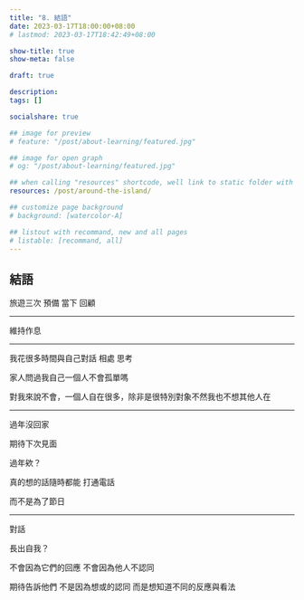 ```yaml
---
title: "8. 結語"
date: 2023-03-17T18:00:00+08:00
# lastmod: 2023-03-17T18:42:49+08:00

show-title: true
show-meta: false

draft: true

description:
tags: []

socialshare: true

## image for preview
# feature: "/post/about-learning/featured.jpg"

## image for open graph
# og: "/post/about-learning/featured.jpg"

## when calling "resources" shortcode, well link to static folder with this path 
resources: /post/around-the-island/

## customize page background
# background: [watercolor-A] 

## listout with recommand, new and all pages
# listable: [recommand, all]
---
```


<!--more-->

<!-- &nbsp; -->

<!-- [text]({ ref "relpath" })。 -->

## 結語

旅遊三次 預備 當下 回顧

---

維持作息

---

我花很多時間與自己對話 相處 思考

家人問過我自己一個人不會孤單嗎

對我來說不會，一個人自在很多，除非是很特別對象不然我也不想其他人在

---

過年沒回家

期待下次見面

過年欸？

真的想的話隨時都能 打通電話

而不是為了節日

---

對話

長出自我？

不會因為它們的回應 不會因為他人不認同

期待告訴他們 不是因為想或的認同 而是想知道不同的反應與看法